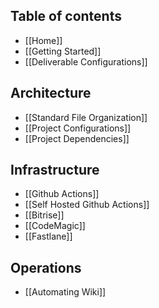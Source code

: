 ## Table of contents

- [[Home]]
- [[Getting Started]]
- [[Deliverable Configurations]]

## Architecture

- [[Standard File Organization]]
- [[Project Configurations]]
- [[Project Dependencies]]

## Infrastructure

- [[Github Actions]]
- [[Self Hosted Github Actions]]
- [[Bitrise]]
- [[CodeMagic]]
- [[Fastlane]]

## Operations

- [[Automating Wiki]]
